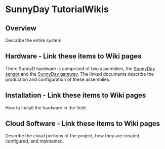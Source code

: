 # SunnyDay TutorialWikis

## Overview
Describe the entire system

## Hardware - Link these items to Wiki pages
There SunnyD hardware is comprised of two assemblies, the [SunnyDay sensor](hardware/SunnyD_sensor.md) and the [SunnyDay gateway](SunnyD_gateway.md). The linked documents describe the production and configuration of these assemblies.

## Installation - Link these items to Wiki pages
How to install the hardware in the field.

## Cloud Software - Link these items to Wiki pages
Describe the cloud portions of the project, how they are created, configured, and maintained.
